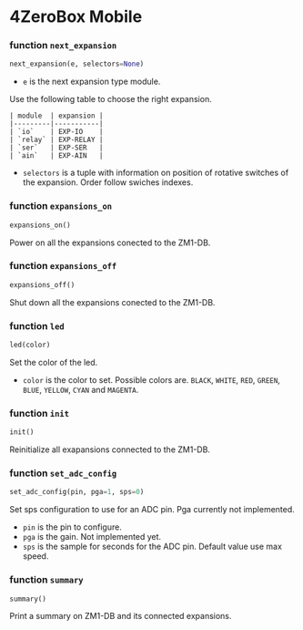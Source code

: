 # 4ZeroBox Mobile

### function `next_expansion`
```python
next_expansion(e, selectors=None)
```
* `e` is the next expansion type module.
    
Use the following table to choose the right expansion.

    | module  | expansion |
    |---------|-----------|
    | `io`    | EXP-IO    |
    | `relay` | EXP-RELAY |
    | `ser`   | EXP-SER   |
    | `ain`   | EXP-AIN   |

* `selectors` is a tuple with information on position of rotative switches of the expansion. Order follow swiches indexes.

### function `expansions_on`
```python
expansions_on()
```
Power on all the expansions conected to the ZM1-DB.

### function `expansions_off`
```python
expansions_off()
```
Shut down all the expansions conected to the ZM1-DB.

### function `led`
```python
led(color)
```
Set the color of the led.

* `color` is the color to set. Possible colors are. `BLACK`, `WHITE`, `RED`, `GREEN`, `BLUE`, `YELLOW`, `CYAN` and `MAGENTA`.

### function `init`
```python
init()
```
Reinitialize all exapansions connected to the ZM1-DB.

### function `set_adc_config`
```python
set_adc_config(pin, pga=1, sps=0)
```
Set sps configuration to use for an ADC pin. Pga currently not implemented.

* `pin` is the pin to configure.
* `pga` is the gain. Not implemented yet.
* `sps` is the sample for seconds for the ADC pin. Default value use max speed.

### function `summary`
```python
summary()
```
Print a summary on ZM1-DB and its connected expansions.
